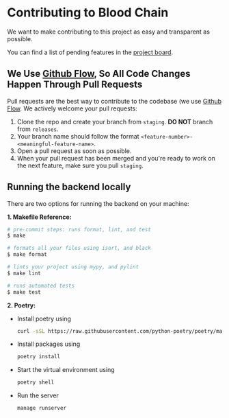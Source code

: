 # Contributing to Blood Chain

We want to make contributing to this project as easy and transparent as possible.

You can find a list of pending features in the [project board](https://masterclass-coded.atlassian.net/jira/software/c/projects/MAS/boards/1/backlog).

## We Use [Github Flow](https://docs.github.com/en/get-started/quickstart/github-flow), So All Code Changes Happen Through Pull Requests

Pull requests are the best way to contribute to the codebase (we use [Github Flow](https://docs.github.com/en/get-started/quickstart/github-flow). We actively welcome your pull requests:

1. Clone the repo and create your branch from `staging`.
   **DO NOT** branch from `releases`.
2. Your branch name should follow the format `<feature-number>-<meaningful-feature-name>`.
3. Open a pull request as soon as possible.
4. When your pull request has been merged and you're ready to work on the next feature, make sure you pull `staging`.

## Running the backend locally

There are two options for running the backend on your machine:

**1. Makefile Reference:**

```bash
# pre-commit steps: runs format, lint, and test
$ make

# formats all your files using isort, and black
$ make format

# lints your project using mypy, and pylint
$ make lint

# runs automated tests
$ make test
```

**2. Poetry:**

- Install poetry using

  ```bash
  curl -sSL https://raw.githubusercontent.com/python-poetry/poetry/master/get-poetry.py | python -
  ```

- Install packages using

  ```bash
  poetry install
  ```

- Start the virtual environment using

  ```bash
  poetry shell
  ```

- Run the server

  ```bash
  manage runserver
  ```
